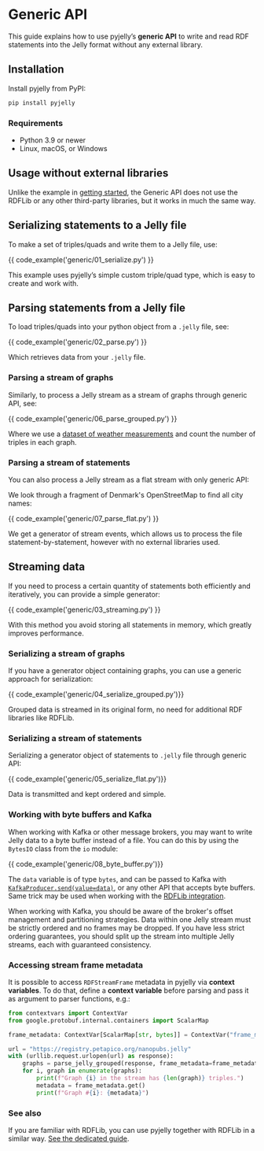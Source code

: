 # Generic API

This guide explains how to use pyjelly’s **generic API** to write and read RDF statements into the Jelly format without any external library.

## Installation

Install pyjelly from PyPI:

```bash
pip install pyjelly
```

### Requirements

- Python 3.9 or newer  
- Linux, macOS, or Windows

## Usage without external libraries

Unlike the example in [getting started](getting-started.md), the Generic API does not use the RDFLib or any other third-party libraries, but it works in much the same way.

## Serializing statements to a Jelly file

To make a set of triples/quads and write them to a Jelly file, use:

{{ code_example('generic/01_serialize.py') }}

This example uses pyjelly’s simple custom triple/quad type, which is easy to create and work with.

## Parsing statements from a Jelly file

To load triples/quads into your python object from a `.jelly` file, see:

{{ code_example('generic/02_parse.py') }}

Which retrieves data from your `.jelly` file.

### Parsing a stream of graphs

Similarly, to process a Jelly stream as a stream of graphs through generic API, see:

{{ code_example('generic/06_parse_grouped.py') }}

Where we use a [dataset of weather measurements](https://w3id.org/riverbench/datasets/lod-katrina/dev) and count the number of triples in each graph.

### Parsing a stream of statements

You can also process a Jelly stream as a flat stream with only generic API:

We look through a fragment of Denmark's OpenStreetMap to find all city names:

{{ code_example('generic/07_parse_flat.py') }}

We get a generator of stream events, which allows us to process the file statement-by-statement, however with no external libraries used.

## Streaming data

If you need to process a certain quantity of statements both efficiently and iteratively, you can provide a simple generator:

{{ code_example('generic/03_streaming.py') }}

With this method you avoid storing all statements in memory, which greatly improves performance.

### Serializing a stream of graphs

If you have a generator object containing graphs, you can use a generic approach for serialization:

{{ code_example('generic/04_serialize_grouped.py')}}

Grouped data is streamed in its original form, no need for additional RDF libraries like RDFLib. 

### Serializing a stream of statements

Serializing a generator object of statements to `.jelly` file through generic API:

{{ code_example('generic/05_serialize_flat.py')}}

Data is transmitted and kept ordered and simple.

### Working with byte buffers and Kafka

When working with Kafka or other message brokers, you may want to write Jelly data to a byte buffer instead of a file. You can do this by using the `BytesIO` class from the `io` module:

{{ code_example('generic/08_byte_buffer.py')}}

The `data` variable is of type `bytes`, and can be passed to Kafka with [`KafkaProducer.send(value=data)`](https://kafka-python.readthedocs.io/en/master/), or any other API that accepts byte buffers. Same trick may be used when working with the [RDFLib integration](getting-started.md).

When working with Kafka, you should be aware of the broker's offset management and partitioning strategies. Data within one Jelly stream must be strictly ordered and no frames may be dropped. If you have less strict ordering guarantees, you should split up the stream into multiple Jelly streams, each with guaranteed consistency.

### Accessing stream frame metadata 

It is possible to access `RDFStreamFrame` metadata in pyjelly via **context variables**.
To do that, define a **context variable** before parsing and pass it as argument to parser functions, e.g.:

```python
from contextvars import ContextVar
from google.protobuf.internal.containers import ScalarMap

frame_metadata: ContextVar[ScalarMap[str, bytes]] = ContextVar("frame_metadata")

url = "https://registry.petapico.org/nanopubs.jelly"
with (urllib.request.urlopen(url) as response):
    graphs = parse_jelly_grouped(response, frame_metadata=frame_metadata)
    for i, graph in enumerate(graphs):
        print(f"Graph {i} in the stream has {len(graph)} triples.")
        metadata = frame_metadata.get()
        print(f"Graph #{i}: {metadata}")

```

### See also

If you are familiar with RDFLib, you can use pyjelly together with RDFLib in a similar way. [See the dedicated guide](getting-started.md).


